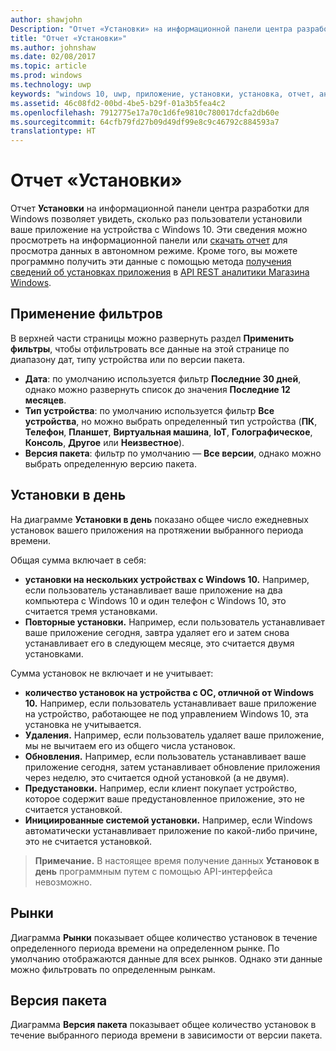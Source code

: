 ```yaml
---
author: shawjohn
Description: "Отчет «Установки» на информационной панели центра разработки для Windows позволяет увидеть, сколько раз ваше приложение было успешно установлено на устройствах с Windows 10."
title: "Отчет «Установки»"
ms.author: johnshaw
ms.date: 02/08/2017
ms.topic: article
ms.prod: windows
ms.technology: uwp
keywords: "windows 10, uwp, приложение, установки, установка, отчет, аналитика"
ms.assetid: 46c08fd2-00bd-4be5-b29f-01a3b5fea4c2
ms.openlocfilehash: 7912775e17a70c1d6fe9810c780017dcfa2db60e
ms.sourcegitcommit: 64cfb79fd27b09d49df99e8c9c46792c884593a7
translationtype: HT
---
```

# <a name="installs-report"></a>Отчет «Установки»

Отчет **Установки** на информационной панели центра разработки для Windows позволяет увидеть, сколько раз пользователи установили ваше приложение на устройства с Windows 10. Эти сведения можно просмотреть на информационной панели или [скачать отчет](download-analytic-reports.md) для просмотра данных в автономном режиме. Кроме того, вы можете программно получить эти данные с помощью метода [получения сведений об установках приложения](../monetize/get-app-installs.md) в [API REST аналитики Магазина Windows](../monetize/access-analytics-data-using-windows-store-services.md).


## <a name="apply-filters"></a>Применение фильтров


В верхней части страницы можно развернуть раздел **Применить фильтры**, чтобы отфильтровать все данные на этой странице по диапазону дат, типу устройства или по версии пакета.

-   **Дата**: по умолчанию используется фильтр **Последние 30 дней**, однако можно развернуть список до значения **Последние 12 месяцев**.
-   **Тип устройства**: по умолчанию используется фильтр **Все устройства**, но можно выбрать определенный тип устройства (**ПК**, **Телефон**, **Планшет**, **Виртуальная машина**, **IoT**, **Голографическое**, **Консоль**, **Другое** или **Неизвестное**).
-   **Версия пакета**: фильтр по умолчанию — **Все версии**, однако можно выбрать определенную версию пакета.


## <a name="installs-daily"></a>Установки в день


На диаграмме **Установки в день** показано общее число ежедневных установок вашего приложения на протяжении выбранного периода времени.

Общая сумма включает в себя:
-   **установки на нескольких устройствах с Windows 10.** Например, если пользователь устанавливает ваше приложение на два компьютера с Windows 10 и один телефон с Windows 10, это считается тремя установками.
-   **Повторные установки.** Например, если пользователь устанавливает ваше приложение сегодня, завтра удаляет его и затем снова устанавливает его в следующем месяце, это считается двумя установками.

Сумма установок не включает и не учитывает:
-   **количество установок на устройства с ОС, отличной от Windows 10.** Например, если пользователь устанавливает ваше приложение на устройство, работающее не под управлением Windows 10, эта установка не учитывается.
-   **Удаления.** Например, если пользователь удаляет ваше приложение, мы не вычитаем его из общего числа установок.
-   **Обновления.** Например, если пользователь устанавливает ваше приложение сегодня, затем устанавливает обновление приложения через неделю, это считается одной установкой (а не двумя).
-   **Предустановки.** Например, если клиент покупает устройство, которое содержит ваше предустановленное приложение, это не считается установкой.
-   **Инициированные системой установки.** Например, если Windows автоматически устанавливает приложение по какой-либо причине, это не считается установкой.

> **Примечание.** В настоящее время получение данных **Установок в день** программным путем с помощью API-интерфейса невозможно.

## <a name="markets"></a>Рынки


Диаграмма **Рынки** показывает общее количество установок в течение определенного периода времени на определенном рынке. По умолчанию отображаются данные для всех рынков. Однако эти данные можно фильтровать по определенным рынкам.


## <a name="package-version"></a>Версия пакета


Диаграмма **Версия пакета** показывает общее количество установок в течение выбранного периода времени в зависимости от версии пакета.



 

 
